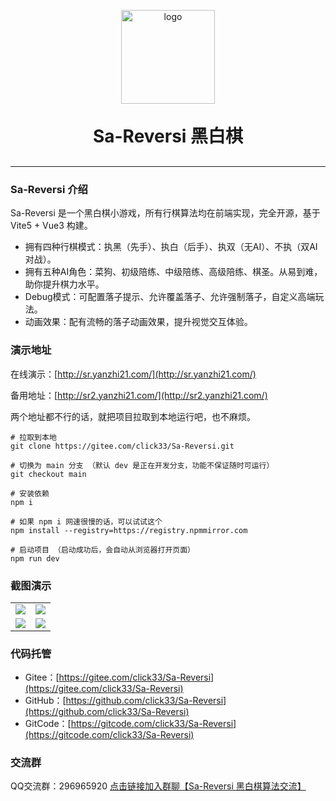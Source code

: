 <p align="center">
	<img alt="logo" src="https://oss.dev33.cn/sa-reversi/logo.png" width="150" height="150">
</p>
<h1 align="center" style="margin: 30px 0 30px; font-weight: bold;">Sa-Reversi 黑白棋</h1>


---

### Sa-Reversi 介绍

Sa-Reversi 是一个黑白棋小游戏，所有行棋算法均在前端实现，完全开源，基于 Vite5 + Vue3 构建。

- 拥有四种行棋模式：执黑（先手）、执白（后手）、执双（无AI）、不执（双AI对战）。
- 拥有五种AI角色：菜狗、初级陪练、中级陪练、高级陪练、棋圣。从易到难，助你提升棋力水平。
- Debug模式：可配置落子提示、允许覆盖落子、允许强制落子，自定义高端玩法。
- 动画效果：配有流畅的落子动画效果，提升视觉交互体验。


### 演示地址

在线演示：[http://sr.yanzhi21.com/](http://sr.yanzhi21.com/)

备用地址：[http://sr2.yanzhi21.com/](http://sr2.yanzhi21.com/)

两个地址都不行的话，就把项目拉取到本地运行吧，也不麻烦。

```
# 拉取到本地 
git clone https://gitee.com/click33/Sa-Reversi.git

# 切换为 main 分支 （默认 dev 是正在开发分支，功能不保证随时可运行）
git checkout main

# 安装依赖
npm i

# 如果 npm i 网速很慢的话，可以试试这个
npm install --registry=https://registry.npmmirror.com

# 启动项目 （启动成功后，会自动从浏览器打开页面）
npm run dev
```


### 截图演示

<table>
    <tr>
        <td><img src="https://oss.dev33.cn/sa-reversi/pre/sr-pre-1.png"/></td>
        <td><img src="https://oss.dev33.cn/sa-reversi/pre/sr-pre-2.png"/></td>
    </tr>
    <tr>
        <td><img src="https://oss.dev33.cn/sa-reversi/pre/sr-pre-3.png"/></td>
        <td><img src="https://oss.dev33.cn/sa-reversi/pre/sr-pre-4.png"/></td>
    </tr>
</table>


### 代码托管
- Gitee：[https://gitee.com/click33/Sa-Reversi](https://gitee.com/click33/Sa-Reversi)
- GitHub：[https://github.com/click33/Sa-Reversi](https://github.com/click33/Sa-Reversi)
- GitCode：[https://gitcode.com/click33/Sa-Reversi](https://gitcode.com/click33/Sa-Reversi)


### 交流群

QQ交流群：296965920 [点击链接加入群聊【Sa-Reversi 黑白棋算法交流】](https://qm.qq.com/q/87YvnNLuGA)

